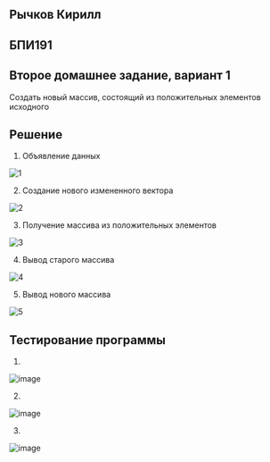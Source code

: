 ## Рычков Кирилл
## БПИ191
## Второе домашнее задание, вариант 1
Создать новый массив, состоящий из положительных элементов исходного 
## Решение
1) Объявление данных

![1](https://user-images.githubusercontent.com/36132918/95022323-4600c180-067f-11eb-8605-e7af13b2ea5a.jpg)

2) Создание нового измененного вектора

![2](https://user-images.githubusercontent.com/36132918/95022327-4731ee80-067f-11eb-9616-026898d309b9.jpg)

3) Получение массива из положительных элементов

![3](https://user-images.githubusercontent.com/36132918/95022330-4731ee80-067f-11eb-94e8-32f00e38ad58.jpg)

4) Вывод старого массива

![4](https://user-images.githubusercontent.com/36132918/95022331-47ca8500-067f-11eb-9f11-3d585e13a319.jpg)

5) Вывод нового массива 

![5](https://user-images.githubusercontent.com/36132918/95022332-47ca8500-067f-11eb-90d8-e645472ac19c.jpg)

## Тестирование программы
1.

![image](https://user-images.githubusercontent.com/36132918/95022426-ea830380-067f-11eb-9c18-876f87f5fd3c.png)

2.

![image](https://user-images.githubusercontent.com/36132918/95022542-a8a68d00-0680-11eb-87dd-43fdda05f0bc.png)

3. 

![image](https://user-images.githubusercontent.com/36132918/95022570-d68bd180-0680-11eb-9828-cca1ccbac0b2.png)
